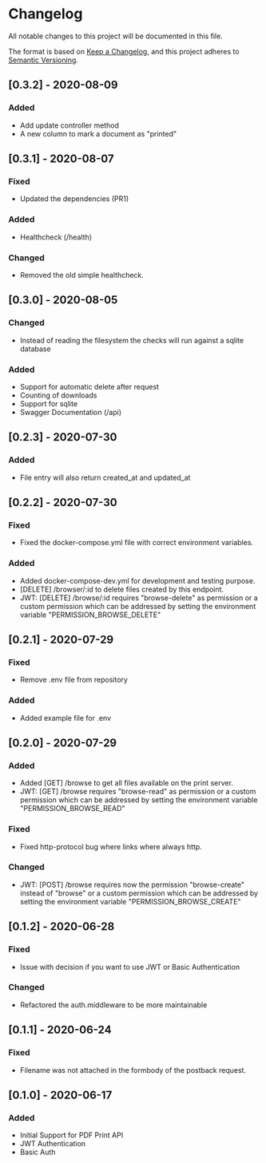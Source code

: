 # Changelog
All notable changes to this project will be documented in this file.

The format is based on [Keep a Changelog](https://keepachangelog.com/en/1.0.0/),
and this project adheres to [Semantic Versioning](https://semver.org/spec/v2.0.0.html).

## [0.3.2] - 2020-08-09
### Added
- Add update controller method
- A new column to mark a document as "printed"

## [0.3.1] - 2020-08-07
### Fixed
- Updated the dependencies (PR1)

### Added
- Healthcheck (/health)

### Changed
- Removed the old simple healthcheck.

## [0.3.0] - 2020-08-05
### Changed
- Instead of reading the filesystem the checks will run against a sqlite database

### Added
- Support for automatic delete after request
- Counting of downloads
- Support for sqlite
- Swagger Documentation (/api)

## [0.2.3] - 2020-07-30
### Added
- File entry will also return created_at and updated_at 

## [0.2.2] - 2020-07-30
### Fixed
- Fixed the docker-compose.yml file with correct environment variables.

### Added
- Added docker-compose-dev.yml for development and testing purpose.
- [DELETE] /browser/:id to delete files created by this endpoint.
- JWT: [DELETE] /browse/:id requires "browse-delete" as permission or a custom permission which can be addressed by setting the environment variable "PERMISSION_BROWSE_DELETE"

## [0.2.1] - 2020-07-29
### Fixed
- Remove .env file from repository

### Added
- Added example file for .env

## [0.2.0] - 2020-07-29
### Added
- Added [GET] /browse to get all files available on the print server.
- JWT: [GET] /browse requires "browse-read" as permission or a custom permission which can be addressed by setting the environment variable "PERMISSION_BROWSE_READ"

### Fixed
- Fixed http-protocol bug where links where always http.

### Changed
- JWT: [POST] /browse requires now the permission "browse-create" instead of "browse" or a custom permission which can be addressed by setting the environment variable "PERMISSION_BROWSE_CREATE"


## [0.1.2] - 2020-06-28
### Fixed
- Issue with decision if you want to use JWT or Basic Authentication
### Changed
- Refactored the auth.middleware to be more maintainable

## [0.1.1] - 2020-06-24
### Fixed
- Filename was not attached in the formbody  of the postback request.

## [0.1.0] - 2020-06-17
### Added
- Initial Support for PDF Print API 
- JWT Authentication
- Basic Auth